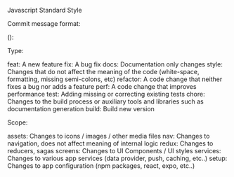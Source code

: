 Javascript Standard Style

Commit message format:

<type>(<scope>): <subject>

Type:

feat:     A new feature
fix:      A bug fix
docs:     Documentation only changes
style:    Changes that do not affect the meaning of the code (white-space, formatting, missing semi-colons, etc)
refactor: A code change that neither fixes a bug nor adds a feature
perf:     A code change that improves performance
test:     Adding missing or correcting existing tests
chore:    Changes to the build process or auxiliary tools and libraries such as documentation generation
build:    Build new version

Scope:

assets:   Changes to icons / images / other media files
nav:      Changes to navigation, does not affect meaning of internal logic
redux:    Changes to reducers, sagas
screens:  Changes to UI Components / UI styles
services: Changes to various app services (data provider, push, caching, etc..)
setup:    Changes to app configuration (npm packages, react, expo, etc..)
